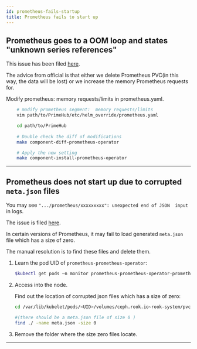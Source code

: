 ```yaml
---
id: prometheus-fails-startup
title: Prometheus fails to start up
---
```


## Prometheus goes to a OOM loop and states "unknown series references"

This issue has been filed [here](https://github.com/prometheus/prometheus/issues/5560#issuecomment-537210222).

The advice from official is that either we delete Prometheus PVC(in this way, the data will be lost) or we increase the memory Prometheus requests for.

Modify prometheus:  memory requests/limits in prometheus.yaml.

```bash
    # modify prometheus segment:  memory requests/limits
    vim path/to/PrimeHub/etc/helm_override/prometheus.yaml

    cd path/to/PrimeHub
    
    # Double check the diff of modifications
    make component-diff-prometheus-operator

    # Apply the new setting
    make component-install-prometheus-operator
```

---

## Prometheus does not start up due to corrupted `meta.json` files

You may see `".../prometheus/xxxxxxxxx": unexpected end of JSON  input` in logs.

The issue is filed [here](https://github.com/prometheus/prometheus/issues/4058).

In certain versions of Prometheus, it may fail to load generated `meta.json` file which has a size of zero.

The manual resolution is to find these files and delete them.

1. Learn the pod UID of `prometheus-prometheus-operator`:

    ```bash
    $kubectl get pods –n monitor prometheus-prometheus-operator-prometheus-xxx –o jsonpath={.metadata.uid}
    ```

2. Access into the node.

   Find out the location of corrupted json files which has a size of zero:

    ```bash
    cd /var/lib/kubelet/pods/<UID>/volumes/ceph.rook.io~rook-system/pvc-xxxxxxxxxxxxxx/prometheus-db

    #(there should be a meta.json file of size 0 )
    find ./ -name meta.json -size 0
    ```

3. Remove the folder where the size zero files locate.

---
